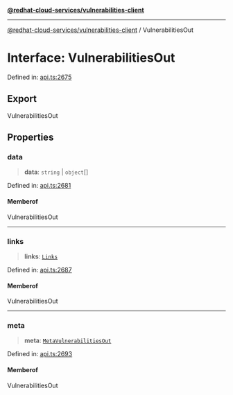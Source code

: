 [**@redhat-cloud-services/vulnerabilities-client**](../README.md)

***

[@redhat-cloud-services/vulnerabilities-client](../globals.md) / VulnerabilitiesOut

# Interface: VulnerabilitiesOut

Defined in: [api.ts:2675](https://github.com/charlesmulder/javascript-clients/blob/main/packages/vulnerabilities/git-api/api.ts#L2675)

## Export

VulnerabilitiesOut

## Properties

### data

> **data**: `string` \| `object`[]

Defined in: [api.ts:2681](https://github.com/charlesmulder/javascript-clients/blob/main/packages/vulnerabilities/git-api/api.ts#L2681)

#### Memberof

VulnerabilitiesOut

***

### links

> **links**: [`Links`](Links.md)

Defined in: [api.ts:2687](https://github.com/charlesmulder/javascript-clients/blob/main/packages/vulnerabilities/git-api/api.ts#L2687)

#### Memberof

VulnerabilitiesOut

***

### meta

> **meta**: [`MetaVulnerabilitiesOut`](MetaVulnerabilitiesOut.md)

Defined in: [api.ts:2693](https://github.com/charlesmulder/javascript-clients/blob/main/packages/vulnerabilities/git-api/api.ts#L2693)

#### Memberof

VulnerabilitiesOut
